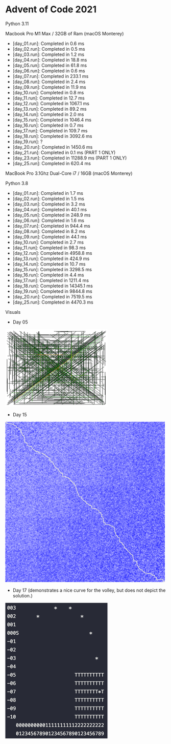 # Advent of Code 2021

Python 3.11

Macbook Pro M1 Max / 32GB of Ram (macOS Monterey)

- [day_01.run]: Completed in 0.6 ms
- [day_02.run]: Completed in 0.5 ms
- [day_03.run]: Completed in 1.2 ms
- [day_04.run]: Completed in 18.8 ms
- [day_05.run]: Completed in 61.8 ms
- [day_06.run]: Completed in 0.6 ms
- [day_07.run]: Completed in 233.1 ms
- [day_08.run]: Completed in 2.4 ms
- [day_09.run]: Completed in 11.9 ms
- [day_10.run]: Completed in 0.8 ms
- [day_11.run]: Completed in 12.7 ms
- [day_12.run]: Completed in 1067.1 ms
- [day_13.run]: Completed in 89.2 ms
- [day_14.run]: Completed in 2.0 ms
- [day_15.run]: Completed in 1046.4 ms
- [day_16.run]: Completed in 0.7 ms
- [day_17.run]: Completed in 109.7 ms
- [day_18.run]: Completed in 3092.6 ms
- [day_19.run]: <broken> ?
- [day_20.run]: Completed in 1450.6 ms
- [day_21.run]: Completed in 0.1 ms (PART 1 ONLY)
- [day_23.run]: Completed in 11288.9 ms (PART 1 ONLY)
- [day_25.run]: Completed in 620.4 ms

MacBook Pro 3.1Ghz Dual-Core i7 / 16GB (macOS Monterey)

Python 3.8

- [day_01.run]: Completed in 1.7 ms
- [day_02.run]: Completed in 1.5 ms
- [day_03.run]: Completed in 3.2 ms
- [day_04.run]: Completed in 40.1 ms
- [day_05.run]: Completed in 248.9 ms
- [day_06.run]: Completed in 1.6 ms
- [day_07.run]: Completed in 944.4 ms
- [day_08.run]: Completed in 8.2 ms
- [day_09.run]: Completed in 44.1 ms
- [day_10.run]: Completed in 2.7 ms
- [day_11.run]: Completed in 98.3 ms
- [day_12.run]: Completed in 4958.8 ms
- [day_13.run]: Completed in 424.9 ms
- [day_14.run]: Completed in 10.7 ms
- [day_15.run]: Completed in 3298.5 ms
- [day_16.run]: Completed in 4.4 ms
- [day_17.run]: Completed in 1211.4 ms
- [day_18.run]: Completed in 14345.1 ms
- [day_19.run]: Completed in 9844.8 ms
- [day_20.run]: Completed in 7519.5 ms
- [day_25.run]: Completed in 4470.3 ms

Visuals
- Day 05

![](visuals/day_05.png)

- Day 15

![](visuals/day_15.png)

- Day 17 (demonstrates a nice curve for the volley, but does not depict the solution.)

![](visuals/day_17.png)
